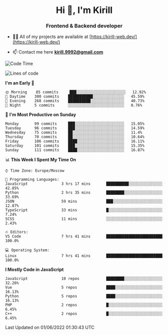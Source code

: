 <h1 align="center">Hi 👋, I'm Kirill</h1>
<h3 align="center">Frontend & Backend developer</h3>

- 👨‍💻 All of my projects are available at [https://kirill-web.dev/](https://kirill-web.dev/)

- 📫 Contact me here **kirill.9992@gmail.com**











<!--START_SECTION:waka-->
![Code Time](http://img.shields.io/badge/Code%20Time-0%20secs-blue)

![Lines of code](https://img.shields.io/badge/From%20Hello%20World%20I%27ve%20Written-477%20Thousand%20lines%20of%20code-blue)

**I'm an Early 🐤** 

```text
🌞 Morning    85 commits     ███░░░░░░░░░░░░░░░░░░░░░░   12.92% 
🌆 Daytime    300 commits    ███████████░░░░░░░░░░░░░░   45.59% 
🌃 Evening    268 commits    ██████████░░░░░░░░░░░░░░░   40.73% 
🌙 Night      5 commits      ░░░░░░░░░░░░░░░░░░░░░░░░░   0.76%

```
📅 **I'm Most Productive on Sunday** 

```text
Monday       99 commits     ███░░░░░░░░░░░░░░░░░░░░░░   15.05% 
Tuesday      96 commits     ███░░░░░░░░░░░░░░░░░░░░░░   14.59% 
Wednesday    75 commits     ██░░░░░░░░░░░░░░░░░░░░░░░   11.4% 
Thursday     70 commits     ██░░░░░░░░░░░░░░░░░░░░░░░   10.64% 
Friday       106 commits    ████░░░░░░░░░░░░░░░░░░░░░   16.11% 
Saturday     101 commits    ███░░░░░░░░░░░░░░░░░░░░░░   15.35% 
Sunday       111 commits    ████░░░░░░░░░░░░░░░░░░░░░   16.87%

```


📊 **This Week I Spent My Time On** 

```text
⌚︎ Time Zone: Europe/Moscow

💬 Programming Languages: 
JavaScript               3 hrs 17 mins       ██████████░░░░░░░░░░░░░░░   42.85% 
Python                   2 hrs 35 mins       ████████░░░░░░░░░░░░░░░░░   33.69% 
JSON                     59 mins             ███░░░░░░░░░░░░░░░░░░░░░░   12.87% 
TypeScript               33 mins             █░░░░░░░░░░░░░░░░░░░░░░░░   7.24% 
SCSS                     11 mins             ░░░░░░░░░░░░░░░░░░░░░░░░░   2.43%

🔥 Editors: 
VS Code                  7 hrs 41 mins       █████████████████████████   100.0%

💻 Operating System: 
Linux                    7 hrs 41 mins       █████████████████████████   100.0%

```

**I Mostly Code in JavaScript** 

```text
JavaScript               10 repos            ████████░░░░░░░░░░░░░░░░░   32.26% 
Vue                      5 repos             ████░░░░░░░░░░░░░░░░░░░░░   16.13% 
Python                   5 repos             ████░░░░░░░░░░░░░░░░░░░░░   16.13% 
PHP                      2 repos             █░░░░░░░░░░░░░░░░░░░░░░░░   6.45% 
C++                      2 repos             █░░░░░░░░░░░░░░░░░░░░░░░░   6.45%

```



 Last Updated on 01/06/2022 01:30:43 UTC
<!--END_SECTION:waka-->
